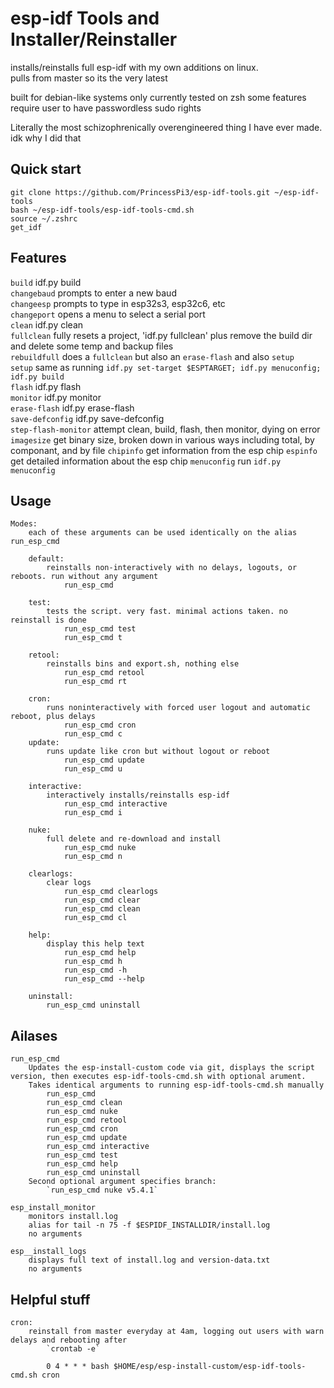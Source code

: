 # esp-idf Tools and Installer/Reinstaller
installs/reinstalls full esp-idf with my own additions on linux.  
pulls from master so its the very latest

built for debian-like systems
only currently tested on zsh
some features require user to have passwordless sudo rights  
  
Literally the most schizophrenically overengineered thing I have ever made. idk why I did that  

## Quick start
`git clone https://github.com/PrincessPi3/esp-idf-tools.git ~/esp-idf-tools`  
`bash ~/esp-idf-tools/esp-idf-tools-cmd.sh`  
`source ~/.zshrc`  
`get_idf`  

## Features
`build` idf.py build  
`changebaud` prompts to enter a new baud  
`changeesp` prompts to type in esp32s3, esp32c6, etc  
`changeport` opens a menu to select a serial port  
`clean` idf.py clean  
`fullclean` fully resets a project, 'idf.py fullclean' plus remove the build dir and delete some temp and backup files  
`rebuildfull` does a `fullclean` but also an `erase-flash` and also `setup`  
`setup` same as running `idf.py set-target $ESPTARGET; idf.py menuconfig; idf.py build`  
`flash` idf.py flash  
`monitor` idf.py monitor  
`erase-flash` idf.py erase-flash  
`save-defconfig` idf.py save-defconfig  
`step-flash-monitor` attempt clean, build, flash, then monitor, dying on error  
`imagesize` get binary size, broken down in various ways including total, by componant, and by file
`chipinfo` get information from the esp chip
`espinfo` get detailed information about the esp chip
`menuconfig` run `idf.py menuconfig`

## Usage
```
Modes:
	each of these arguments can be used identically on the alias run_esp_cmd
	
	default: 
		reinstalls non-interactively with no delays, logouts, or reboots. run without any argument
			run_esp_cmd

	test:
		tests the script. very fast. minimal actions taken. no reinstall is done
			run_esp_cmd test
			run_esp_cmd t

	retool:
	    reinstalls bins and export.sh, nothing else
		    run_esp_cmd retool
			run_esp_cmd rt

	cron:
		runs noninteractively with forced user logout and automatic reboot, plus delays
		    run_esp_cmd cron
			run_esp_cmd c
	update:
		runs update like cron but without logout or reboot
			run_esp_cmd update
			run_esp_cmd u

	interactive:
		interactively installs/reinstalls esp-idf
		    run_esp_cmd interactive
			run_esp_cmd i

	nuke:
		full delete and re-download and install
			run_esp_cmd nuke
			run_esp_cmd n
    
	clearlogs:
		clear logs
			run_esp_cmd clearlogs
			run_esp_cmd clear
			run_esp_cmd clean
			run_esp_cmd cl
			
    help:
        display this help text
            run_esp_cmd help
			run_esp_cmd h
			run_esp_cmd -h
			run_esp_cmd --help

	uninstall:
		run_esp_cmd uninstall
```

## Ailases
```
run_esp_cmd
	Updates the esp-install-custom code via git, displays the script version, then executes esp-idf-tools-cmd.sh with optional arument.
	Takes identical arguments to running esp-idf-tools-cmd.sh manually
		run_esp_cmd
		run_esp_cmd clean
		run_esp_cmd nuke
		run_esp_cmd retool
		run_esp_cmd cron
		run_esp_cmd update
		run_esp_cmd interactive
		run_esp_cmd test
		run_esp_cmd help
		run_esp_cmd uninstall
	Second optional argument specifies branch:
		`run_esp_cmd nuke v5.4.1`

esp_install_monitor
	monitors install.log
	alias for tail -n 75 -f $ESPIDF_INSTALLDIR/install.log
	no arguments

esp__install_logs
	displays full text of install.log and version-data.txt
	no arguments
```

## Helpful stuff
```
cron:
    reinstall from master everyday at 4am, logging out users with warn delays and rebooting after
	    `crontab -e`

	    0 4 * * * bash $HOME/esp/esp-install-custom/esp-idf-tools-cmd.sh cron
```
